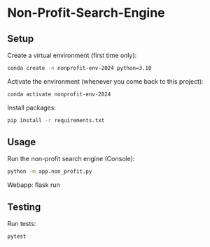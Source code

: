 # Non-Profit-Search-Engine
## Setup

Create a virtual environment (first time only):

```sh
conda create -n nonprofit-env-2024 python=3.10
```

Activate the environment (whenever you come back to this project):

```sh
conda activate nonprofit-env-2024
```

Install packages:

```sh
pip install -r requirements.txt
```

## Usage

Run the non-profit search engine (Console):

```sh
python -m app.non_profit.py
```

Webapp:
flask run

## Testing

Run tests:

```sh
pytest
```